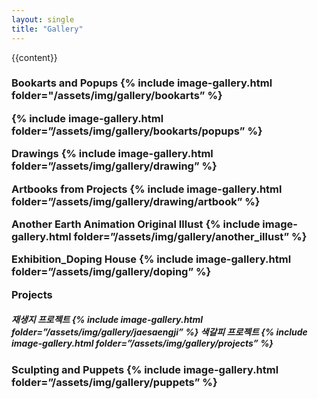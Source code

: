 ```yaml
---
layout: single
title: "Gallery"
---
```


{{content}}

<h3> Bookarts and Popups
{% include image-gallery.html folder="/assets/img/gallery/bookarts” %}

{% include image-gallery.html folder=”/assets/img/gallery/bookarts/popups” %}


Drawings
{% include image-gallery.html folder=”/assets/img/gallery/drawing” %}

Artbooks from Projects
{% include image-gallery.html folder=”/assets/img/gallery/drawing/artbook” %}

Another Earth Animation Original Illust
{% include image-gallery.html folder=”/assets/img/gallery/another_illust” %}

Exhibition_Doping House
{% include image-gallery.html folder=”/assets/img/gallery/doping” %}

Projects
<h5>재생지 프로젝트
{% include image-gallery.html folder=”/assets/img/gallery/jaesaengji” %}
색갈피 프로젝트
{% include image-gallery.html folder=”/assets/img/gallery/projects” %}

<h3>Sculpting and Puppets
{% include image-gallery.html folder=”/assets/img/gallery/puppets” %}

